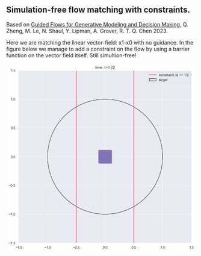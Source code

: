 ## Simulation-free flow matching with constraints.
Based on <a href="https://arxiv.org/abs/2311.13443">Guided Flows for Generative Modeling and Decision Making</a>, Q. Zheng, M. Le, N. Shaul, Y. Lipman, A. Grover, R. T. Q. Chen 2023. 


Here we are matching the linear vector-field: x1-x0 with no guidance. In the figure below we manage to add a constraint on the flow by using a barrier function on the vector field itself. Still simultion-free!

![alt text](https://github.com/AaronHavens/FlowMatching/blob/main/assets/circle_flow.gif?raw=true)
